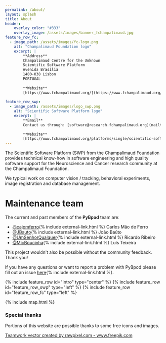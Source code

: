 ```yaml
---
permalink: /about/
layout: splash
title: About
header:
    overlay_color: "#333"
    overlay_image: /assets/images/banner_fchampalimaud.jpg
feature_row_fc:
  - image_path: /assets/images/fc-logo.png
    alt: "Champalimaud Foundation logo"
    excerpt: |
        **Address**  
        Champalimaud Centre for the Unknown  
        Scientific Software Platform  
        Avenida Brasília  
        1400-038 Lisbon  
        PORTUGAL  
          
        **Website**
        [https://www.fchampalimaud.org/](https://www.fchampalimaud.org/){:target="_blank"} <i class="fas fa-external-link-alt fa-xs"/> 
    
feature_row_swp:
  - image_path: /assets/images/logo_swp.png
    alt: "Scientific Software Platform logo"
    excerpt: |
        **Email**  
        Contact us through: [software@research.fchampalimaud.org](mailto:software@research.fchampalimaud.org)  
          
        **Website**  
        [https://www.fchampalimaud.org/platforms/single/scientific-software](https://www.fchampalimaud.org/platforms/single/scientific-software){:target="_blank"} <i class="fas fa-external-link-alt fa-xs"/> 
---
```


The Scientific Software Platform (SWP) from the Champalimaud Foundation provides technical know-how in software engineering and high quality software support for the Neuroscience and Cancer research community at the Champalimaud Foundation.

We typical work on computer vision / tracking, behavioral experiments, image registration and database management.

# Maintenance team #
The current and past members of the **PyBpod** team are:
* [@cajomferro](https://github.com/cajomferro/){% include external-link.html %} Carlos Mão de Ferro
* [@JBauto](https://github.com/JBauto){% include external-link.html %} João Baúto
* [@UmSenhorQualquer](https://github.com/UmSenhorQualquer/){% include external-link.html %} Ricardo Ribeiro
* [@MicBoucinha](https://github.com/MicBoucinha/){% include external-link.html %} Luís Teixeira

This project wouldn't also be possible without the community feedback. Thank you!

If you have any questions or want to report a problem with PyBpod please fill out an issue [here](https://github.com/pybpod/pybpod/issues){% include external-link.html %}.

{% include feature_row id="intro" type="center" %}
{% include feature_row id="feature_row_swp" type="left" %}
{% include feature_row id="feature_row_fc" type="left" %}

{% include map.html %}


### Special thanks ###
Portions of this website are possible thanks to some free icons and images.

<a href="https://www.freepik.com/free-vector/teamwork-connecting-jigsaw-puzzle-piece_3046727.htm">Teamwork vector created by rawpixel.com - www.freepik.com</a>